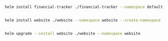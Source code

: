 ```bash

helm install financial-tracker ./financial-tracker --namespace default

```

```bash

helm install website ./website --namespace website --create-namespace

```

```bash

helm upgrade --install website ./website --namespace website

```
